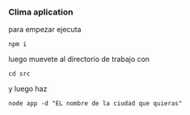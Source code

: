 ### Clima aplication

para empezar ejecuta
```
npm i
```

luego muevete al directorio de trabajo con
```
cd src
```

y luego haz
```
node app -d "EL nombre de la ciudad que quieras"
```